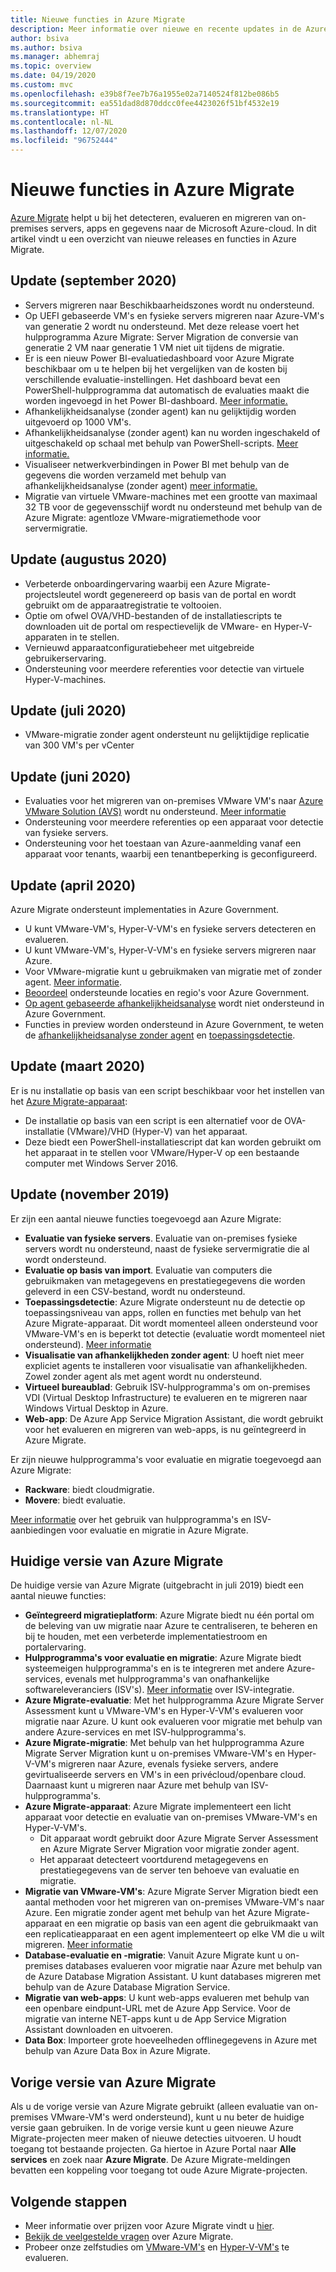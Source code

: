 ```yaml
---
title: Nieuwe functies in Azure Migrate
description: Meer informatie over nieuwe en recente updates in de Azure Migrate-service.
author: bsiva
ms.author: bsiva
ms.manager: abhemraj
ms.topic: overview
ms.date: 04/19/2020
ms.custom: mvc
ms.openlocfilehash: e39b8f7ee7b76a1955e02a7140524f812be086b5
ms.sourcegitcommit: ea551dad8d870ddcc0fee4423026f51bf4532e19
ms.translationtype: HT
ms.contentlocale: nl-NL
ms.lasthandoff: 12/07/2020
ms.locfileid: "96752444"
---
```

# <a name="whats-new-in-azure-migrate"></a>Nieuwe functies in Azure Migrate

[Azure Migrate](migrate-services-overview.md) helpt u bij het detecteren, evalueren en migreren van on-premises servers, apps en gegevens naar de Microsoft Azure-cloud. In dit artikel vindt u een overzicht van nieuwe releases en functies in Azure Migrate.

## <a name="update-september-2020"></a>Update (september 2020)
- Servers migreren naar Beschikbaarheidszones wordt nu ondersteund.
- Op UEFI gebaseerde VM's en fysieke servers migreren naar Azure-VM's van generatie 2 wordt nu ondersteund. Met deze release voert het hulpprogramma Azure Migrate: Server Migration de conversie van generatie 2 VM naar generatie 1 VM niet uit tijdens de migratie.
- Er is een nieuw Power BI-evaluatiedashboard voor Azure Migrate beschikbaar om u te helpen bij het vergelijken van de kosten bij verschillende evaluatie-instellingen. Het dashboard bevat een PowerShell-hulpprogramma dat automatisch de evaluaties maakt die worden ingevoegd in het Power BI-dashboard. [Meer informatie.](https://github.com/Azure/azure-docs-powershell-samples/tree/master/azure-migrate/assessment-utility)
- Afhankelijkheidsanalyse (zonder agent) kan nu gelijktijdig worden uitgevoerd op 1000 VM's.
- Afhankelijkheidsanalyse (zonder agent) kan nu worden ingeschakeld of uitgeschakeld op schaal met behulp van PowerShell-scripts. [Meer informatie.](https://github.com/Azure/azure-docs-powershell-samples/tree/master/azure-migrate/dependencies-at-scale)
- Visualiseer netwerkverbindingen in Power BI met behulp van de gegevens die worden verzameld met behulp van afhankelijkheidsanalyse (zonder agent) [meer informatie.](https://github.com/Azure/azure-docs-powershell-samples/tree/master/azure-migrate/dependencies-at-scale)
- Migratie van virtuele VMware-machines met een grootte van maximaal 32 TB voor de gegevensschijf wordt nu ondersteund met behulp van de Azure Migrate: agentloze VMware-migratiemethode voor servermigratie. 

## <a name="update-august-2020"></a>Update (augustus 2020)

- Verbeterde onboardingervaring waarbij een Azure Migrate-projectsleutel wordt gegenereerd op basis van de portal en wordt gebruikt om de apparaatregistratie te voltooien.
- Optie om ofwel OVA/VHD-bestanden of de installatiescripts te downloaden uit de portal om respectievelijk de VMware- en Hyper-V-apparaten in te stellen.
- Vernieuwd apparaatconfiguratiebeheer met uitgebreide gebruikerservaring.
- Ondersteuning voor meerdere referenties voor detectie van virtuele Hyper-V-machines.

## <a name="update-july-2020"></a>Update (juli 2020)

- VMware-migratie zonder agent ondersteunt nu gelijktijdige replicatie van 300 VM's per vCenter

## <a name="update-june-2020"></a>Update (juni 2020)

- Evaluaties voor het migreren van on-premises VMware VM's naar [Azure VMware Solution (AVS)](./concepts-azure-vmware-solution-assessment-calculation.md) wordt nu ondersteund. [Meer informatie](how-to-create-azure-vmware-solution-assessment.md)
- Ondersteuning voor meerdere referenties op een apparaat voor detectie van fysieke servers.
- Ondersteuning voor het toestaan van Azure-aanmelding vanaf een apparaat voor tenants, waarbij een tenantbeperking is geconfigureerd.


## <a name="update-april-2020"></a>Update (april 2020)

Azure Migrate ondersteunt implementaties in Azure Government. 

- U kunt VMware-VM's, Hyper-V-VM's en fysieke servers detecteren en evalueren.
- U kunt VMware-VM's, Hyper-V-VM's en fysieke servers migreren naar Azure.
- Voor VMware-migratie kunt u gebruikmaken van migratie met of zonder agent. [Meer informatie](server-migrate-overview.md).
- [Beoordeel](migrate-support-matrix.md#supported-geographies-azure-government) ondersteunde locaties en regio's voor Azure Government.
- [Op agent gebaseerde afhankelijkheidsanalyse](concepts-dependency-visualization.md#agent-based-analysis) wordt niet ondersteund in Azure Government.
- Functies in preview worden ondersteund in Azure Government, te weten de [afhankelijkheidsanalyse zonder agent](concepts-dependency-visualization.md#agentless-analysis) en [toepassingsdetectie](how-to-discover-applications.md).


## <a name="update-march-2020"></a>Update (maart 2020)

Er is nu installatie op basis van een script beschikbaar voor het instellen van het [Azure Migrate-apparaat](migrate-appliance.md):

- De installatie op basis van een script is een alternatief voor de OVA-installatie (VMware)/VHD (Hyper-V) van het apparaat.
- Deze biedt een PowerShell-installatiescript dat kan worden gebruikt om het apparaat in te stellen voor VMware/Hyper-V op een bestaande computer met Windows Server 2016.

## <a name="update-november-2019"></a>Update (november 2019)

Er zijn een aantal nieuwe functies toegevoegd aan Azure Migrate:

- **Evaluatie van fysieke servers**. Evaluatie van on-premises fysieke servers wordt nu ondersteund, naast de fysieke servermigratie die al wordt ondersteund.
- **Evaluatie op basis van import**. Evaluatie van computers die gebruikmaken van metagegevens en prestatiegegevens die worden geleverd in een CSV-bestand, wordt nu ondersteund.
- **Toepassingsdetectie**: Azure Migrate ondersteunt nu de detectie op toepassingsniveau van apps, rollen en functies met behulp van het Azure Migrate-apparaat. Dit wordt momenteel alleen ondersteund voor VMware-VM's en is beperkt tot detectie (evaluatie wordt momenteel niet ondersteund). [Meer informatie](how-to-discover-applications.md)
- **Visualisatie van afhankelijkheden zonder agent**: U hoeft niet meer expliciet agents te installeren voor visualisatie van afhankelijkheden. Zowel zonder agent als met agent wordt nu ondersteund.
- **Virtueel bureaublad**: Gebruik ISV-hulpprogramma's om on-premises VDI (Virtual Desktop Infrastructure) te evalueren en te migreren naar Windows Virtual Desktop in Azure.
- **Web-app**: De Azure App Service Migration Assistant, die wordt gebruikt voor het evalueren en migreren van web-apps, is nu geïntegreerd in Azure Migrate.

Er zijn nieuwe hulpprogramma's voor evaluatie en migratie toegevoegd aan Azure Migrate:

- **Rackware**: biedt cloudmigratie.
- **Movere**: biedt evaluatie.

[Meer informatie](migrate-services-overview.md) over het gebruik van hulpprogramma's en ISV-aanbiedingen voor evaluatie en migratie in Azure Migrate.

## <a name="azure-migrate-current-version"></a>Huidige versie van Azure Migrate

De huidige versie van Azure Migrate (uitgebracht in juli 2019) biedt een aantal nieuwe functies:

- **Geïntegreerd migratieplatform**: Azure Migrate biedt nu één portal om de beleving van uw migratie naar Azure te centraliseren, te beheren en bij te houden, met een verbeterde implementatiestroom en portalervaring.
- **Hulpprogramma's voor evaluatie en migratie**: Azure Migrate biedt systeemeigen hulpprogramma's en is te integreren met andere Azure-services, evenals met hulpprogramma's van onafhankelijke softwareleveranciers (ISV's). [Meer informatie](migrate-services-overview.md#isv-integration) over ISV-integratie.
- **Azure Migrate-evaluatie**: Met het hulpprogramma Azure Migrate Server Assessment kunt u VMware-VM's en Hyper-V-VM's evalueren voor migratie naar Azure. U kunt ook evalueren voor migratie met behulp van andere Azure-services en met ISV-hulpprogramma's.
- **Azure Migrate-migratie**: Met behulp van het hulpprogramma Azure Migrate Server Migration kunt u on-premises VMware-VM's en Hyper-V-VM's migreren naar Azure, evenals fysieke servers, andere gevirtualiseerde servers en VM's in een privécloud/openbare cloud. Daarnaast kunt u migreren naar Azure met behulp van ISV-hulpprogramma's.
- **Azure Migrate-apparaat**: Azure Migrate implementeert een licht apparaat voor detectie en evaluatie van on-premises VMware-VM's en Hyper-V-VM's.
    - Dit apparaat wordt gebruikt door Azure Migrate Server Assessment en Azure Migrate Server Migration voor migratie zonder agent.
    - Het apparaat detecteert voortdurend metagegevens en prestatiegegevens van de server ten behoeve van evaluatie en migratie.  
- **Migratie van VMware-VM's**:  Azure Migrate Server Migration biedt een aantal methoden voor het migreren van on-premises VMware-VM's naar Azure.  Een migratie zonder agent met behulp van het Azure Migrate-apparaat en een migratie op basis van een agent die gebruikmaakt van een replicatieapparaat en een agent implementeert op elke VM die u wilt migreren. [Meer informatie](server-migrate-overview.md)
 - **Database-evaluatie en -migratie**: Vanuit Azure Migrate kunt u on-premises databases evalueren voor migratie naar Azure met behulp van de Azure Database Migration Assistant. U kunt databases migreren met behulp van de Azure Database Migration Service.
- **Migratie van web-apps**: U kunt web-apps evalueren met behulp van een openbare eindpunt-URL met de Azure App Service. Voor de migratie van interne NET-apps kunt u de App Service Migration Assistant downloaden en uitvoeren.
- **Data Box**: Importeer grote hoeveelheden offlinegegevens in Azure met behulp van Azure Data Box in Azure Migrate.

## <a name="azure-migrate-previous-version"></a>Vorige versie van Azure Migrate

Als u de vorige versie van Azure Migrate gebruikt (alleen evaluatie van on-premises VMware-VM's werd ondersteund), kunt u nu beter de huidige versie gaan gebruiken. In de vorige versie kunt u geen nieuwe Azure Migrate-projecten meer maken of nieuwe detecties uitvoeren. U houdt toegang tot bestaande projecten. Ga hiertoe in Azure Portal naar **Alle services** en zoek naar **Azure Migrate**. De Azure Migrate-meldingen bevatten een koppeling voor toegang tot oude Azure Migrate-projecten.



## <a name="next-steps"></a>Volgende stappen

- Meer informatie over prijzen voor Azure Migrate vindt u [hier](https://azure.microsoft.com/pricing/details/azure-migrate/).
- [Bekijk de veelgestelde vragen](resources-faq.md) over Azure Migrate.
- Probeer onze zelfstudies om [VMware-VM's](./tutorial-assess-vmware-azure-vm.md) en [Hyper-V-VM's](tutorial-assess-hyper-v.md) te evalueren.